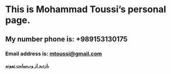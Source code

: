 # This is Mohammad Toussi’s personal page.
## My number phone  is: +989153130175
### Email address is: mtoussi@gmail.com
#### <a href="https://www.example.com">بازدید از وب‌سایت نمونه</a>



